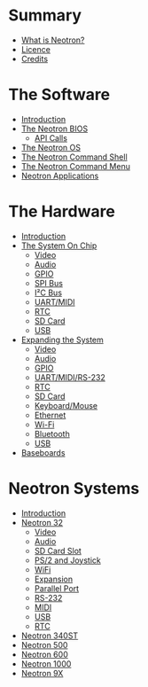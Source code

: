 # Summary

- [What is Neotron?](./introduction.md)
- [Licence](./licence.md)
- [Credits](./credits.md)

# The Software

- [Introduction](./software.md)
- [The Neotron BIOS](./software_bios.md)
	- [API Calls](./software_bios_apicalls.md)
- [The Neotron OS](./software_os.md)
- [The Neotron Command Shell](./software_command_shell.md)
- [The Neotron Command Menu](./software_menu_shell.md)
- [Neotron Applications](./software_applications.md)

# The Hardware

- [Introduction](./hardware.md)
- [The System On Chip](./hardware_soc.md)
	- [Video](./hardware_soc_video.md)
	- [Audio]()
	- [GPIO]()
	- [SPI Bus]()
	- [I²C Bus]()
	- [UART/MIDI]()
	- [RTC]()
	- [SD Card]()
	- [USB]()
- [Expanding the System]()
	- [Video]()
	- [Audio]()
	- [GPIO]()
	- [UART/MIDI/RS-232]()
	- [RTC]()
	- [SD Card]()
	- [Keyboard/Mouse]()
	- [Ethernet]()
	- [Wi-Fi]()
	- [Bluetooth]()
	- [USB]()
- [Baseboards](./hardware_baseboards.md)

# Neotron Systems

- [Introduction](./systems.md)
- [Neotron 32](./neotron_32.md)
	- [Video](./neotron_32_video.md)
	- [Audio](./neotron_32_audio.md)
	- [SD Card Slot](./neotron_32_sdmmc.md)
	- [PS/2 and Joystick](./neotron_32_ps2.md)
	- [WiFi](./neotron_32_wifi.md)
	- [Expansion]()
	- [Parallel Port](./neotron_32_parallel.md)
	- [RS-232](./neotron_32_rs232.md)
	- [MIDI](./neotron_32_midi.md)
	- [USB](./neotron_32_usb.md)
	- [RTC](./neotron_32_rtc.md)
- [Neotron 340ST](./neotron_340st.md)
- [Neotron 500](./neotron_500.md)
- [Neotron 600](./neotron_600.md)
- [Neotron 1000](./neotron_1000.md)
- [Neotron 9X](./neotron_9x.md)
